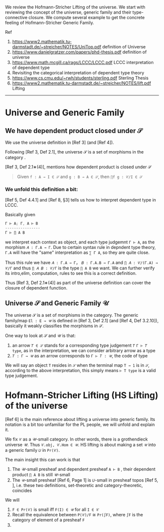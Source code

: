 We review the Hofmann-Stricher Lifting of the universe.
We start with reviewing the concept of the universe, generic family and their type-connective closure.
We compute several example to get the concrete feeling of Hofmann-Stricher Generic Family.

Ref
1. https://www2.mathematik.tu-darmstadt.de/~streicher/NOTES/UniTop.pdf definition of Universe
2. https://www.danielgratzer.com/papers/phd-thesis.pdf definition of universe
3. https://www.math.mcgill.ca/rags/LCCC/LCCC.pdf LCCC interpretation of dependent type
4. Revisiting the categorical interpretation of dependent type theory 
5. https://www.cs.cmu.edu/~rwh/students/sterling.pdf Sterling Thesis
6. https://www2.mathematik.tu-darmstadt.de/~streicher/NOTES/lift.pdf Lifting

***

# Universe and Generic Family
## We have dependent product closed under 𝒮
We use the universe definition in [Ref 3] (and [Ref 4]).

Following [Ref 3, Def 2.1],
the universe 𝒮 is a set of morphisms in the category .

[Ref 3, Def 2.1∗(4)], mentions how dependent product is closed under 𝒮
> Given `f : A → I ∈ 𝒮` and `g : B → A ∈ 𝒮`, then `∏f g : 𝒞/I ∈ 𝒮`


### We unfold this definition a bit:

[Ref 5, Def 4.4.1] and [Ref 8, §3]
tells us how to interpret dependent type in LCCC.

Basically given 
```C
Γ ⊢ A; Γ, A ⊢ B 
----------------
Γ ⊢ ∏ A B
```
we interpret each context as object, and each type judgemnt `Γ ⊢ A`, as the morphism `𝐴 : Γ.A → Γ`. Due to certain syntax rule in depndent type theory, `Γ.A` will have the "same" interpretation as `∑ Γ A`, so they are quite close. 

Thus this rule we have `𝐴 : Γ.A → Γ`， `𝐵 : Γ.A.B → Γ.A`
and `∏ 𝐴 : 𝒞/(Γ.A) → 𝒞/Γ`
and thus `∏ 𝐴 𝐵 : 𝒞/Γ` is the type `∏ A B` we want. We can further verify its intro,elim, computation, rules to see this is a correct definition.


Thus [Ref 3, Def 2.1∗(4)] as part of the universe definition can cover the closure of dependent function.

## Universe 𝒮 and Generic Family 𝒰
The universe 𝒮 is a set of morphisms in the category.
The generic family/map `El : E → 𝒰` is defined in [Ref 3, Def 2.1] (and [Ref 4, Def 3.2.10]), basically it weakly classifies the morphisms in 𝒮.

One way to look at 𝒮 and 𝒰 is that:
1. an arrow `𝑇 ∈ 𝒮` stands for a corresponding type judgement `𝑇` `Γ ⊢ 𝑇 type`, as in the interpretation, we can consider arbitrary arrow as a type
2. `𝑇 : Γ → 𝒰` as an arrow corresponds to `Γ ⊢ 𝑇 : 𝒰`, the code of type 

We will say an object `T` resides in `𝒮` when the terminal map `T → 1` is in `𝒮`, according to the above interpretation, this simply means `⊢ T type` is a valid type judgement.

# Hofmann-Stricher Lifting (HS Lifting) of the universe
[Ref 6] is the main reference about lifting a universe into generic family. 
Its notation is a bit too unfamiliar for the PL people, we will unfold and explain it.

We fix `𝒞` as a 𝒰-small category. In other words, there is a grothendieck universe 𝒰. Thus `𝒞.obj, 𝒞.Hom ∈ 𝒰`.
HS lifting is about making a set `𝒰` into a generic family `𝑈` in `Pr(𝒞)`. 

The main insight this can work is that
1. The 𝒰-small presheaf and dependent presheaf `A ⊢ B` , their dependent product `∏ A B` is still 𝒰-small
2. The `𝒰`-small presheaf [Ref 6, Page 1] is `𝑈`-small in presheaf topos [Ref 5, ], i.e. these two definitions, set-theoretic and category-theoretic, coincides

We will

1. `F ∈ Pr(𝒞)` is small iff `F(I) ∈ 𝒰` for all `I ∈ 𝒞`
2. Recall the equivalence between `P(𝒞)/F` ≅ `Pr(∫F)`, where `∫F` is the category of element of a presheaf `F`
3. 
